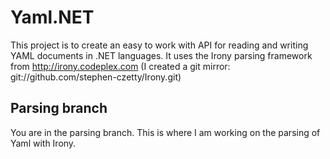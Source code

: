 Yaml.NET
===========================================================

This project is to create an easy to work with API for reading and
writing YAML documents in .NET languages.  It uses the Irony parsing
framework from http://irony.codeplex.com (I created a git mirror:
git://github.com/stephen-czetty/Irony.git)

## Parsing branch

You are in the parsing branch.  This is where I am working on the
parsing of Yaml with Irony.